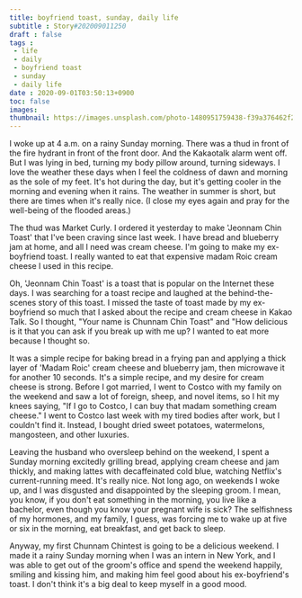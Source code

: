 ```yaml
---
title: boyfriend toast, sunday, daily life
subtitle : Story#202009011250
draft : false
tags :
 - life
 - daily
 - boyfriend toast
 - sunday
 - daily life
date : 2020-09-01T03:50:13+0900
toc: false
images: 
thumbnail: https://images.unsplash.com/photo-1480951759438-f39a376462f2?ixlib=rb-1.2.1&q=80&fm=jpg&crop=entropy&cs=tinysrgb&w=1080&fit=max&ixid=eyJhcHBfaWQiOjE1NTU0OX0
---
```


I woke up at 4 a.m. on a rainy Sunday morning. There was a thud in front of the fire hydrant in front of the front door. And the Kakaotalk alarm went off. But I was lying in bed, turning my body pillow around, turning sideways. I love the weather these days when I feel the coldness of dawn and morning as the sole of my feet. It's hot during the day, but it's getting cooler in the morning and evening when it rains. The weather in summer is short, but there are times when it's really nice. (I close my eyes again and pray for the well-being of the flooded areas.)  

The thud was Market Curly. I ordered it yesterday to make 'Jeonnam Chin Toast' that I've been craving since last week. I have bread and blueberry jam at home, and all I need was cream cheese. I'm going to make my ex-boyfriend toast. I really wanted to eat that expensive madam Roic cream cheese I used in this recipe.  

Oh, 'Jeonnam Chin Toast' is a toast that is popular on the Internet these days. I was searching for a toast recipe and laughed at the behind-the-scenes story of this toast. I missed the taste of toast made by my ex-boyfriend so much that I asked about the recipe and cream cheese in Kakao Talk. So I thought, "Your name is Chunnam Chin Toast" and "How delicious is it that you can ask if you break up with me up? I wanted to eat more because I thought so.  

It was a simple recipe for baking bread in a frying pan and applying a thick layer of 'Madam Roic' cream cheese and blueberry jam, then microwave it for another 10 seconds. It's a simple recipe, and my desire for cream cheese is strong. Before I got married, I went to Costco with my family on the weekend and saw a lot of foreign, sheep, and novel items, so I hit my knees saying, "If I go to Costco, I can buy that madam something cream cheese." I went to Costco last week with my tired bodies after work, but I couldn't find it. Instead, I bought dried sweet potatoes, watermelons, mangosteen, and other luxuries.  

Leaving the husband who oversleep behind on the weekend, I spent a Sunday morning excitedly grilling bread, applying cream cheese and jam thickly, and making lattes with decaffeinated cold blue, watching Netflix's current-running meed. It's really nice. Not long ago, on weekends I woke up, and I was disgusted and disappointed by the sleeping groom. I mean, you know, if you don't eat something in the morning, you live like a bachelor, even though you know your pregnant wife is sick? The selfishness of my hormones, and my family, I guess, was forcing me to wake up at five or six in the morning, eat breakfast, and get back to sleep.  

Anyway, my first Chunnam Chintest is going to be a delicious weekend. I made it a rainy Sunday morning when I was an intern in New York, and I was able to get out of the groom's office and spend the weekend happily, smiling and kissing him, and making him feel good about his ex-boyfriend's toast. I don't think it's a big deal to keep myself in a good mood.  

